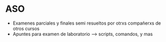 # ASO

- Examenes parciales y finales semi resueltos por otrxs compañerxs de otros cursos
- Apuntes para examen de laboratorio --> scripts, comandos, y mas
